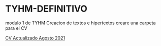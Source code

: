 # TYHM-DEFINITIVO
modulo 1 de TYHM
Creacion de textos e hipertextos 
creare una carpeta para el CV

<p>
   <a href="https://alvaronavarro4.github.io/TYHM-DEFINITIVO/CV_NAVARRO_CANGAS_Alvaro%20(1).pdf"
     >CV Actualizado Agosto 2021 </a>
    <a href="https://alvaronavarro4.github.io/TYHM-DEFINITIVO/
    >ARBOLES-DE-DECISION </a>
    
